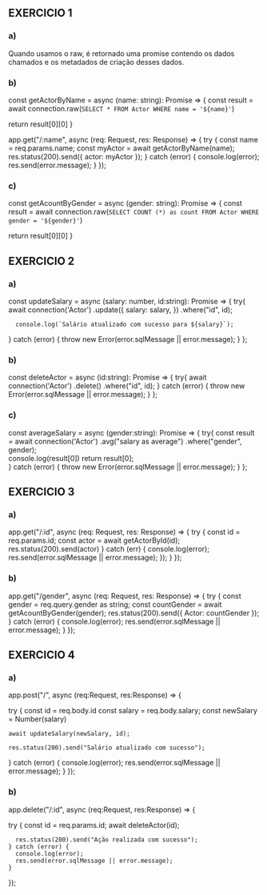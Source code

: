 ## EXERCICIO 1

### a)
Quando usamos o raw, é retornado uma promise contendo os dados chamados e os metadados de criação desses dados.

### b)
const getActorByName = async (name: string): Promise<any> => {
  const result = await connection.raw(`
      SELECT * FROM Actor WHERE name = '${name}'
  `)

  return result[0][0]
}

app.get("/:name", async (req: Request, res: Response) => {
  try {
    const name = req.params.name;
    const myActor = await getActorByName(name);
    res.status(200).send({ actor: myActor });
  } catch (error) {
    console.log(error);
    res.send(error.message);
  }
});

### c)
const getAcountByGender = async (gender: string): Promise<any> => {
  const result = await connection.raw(`
      SELECT COUNT (*) as count FROM Actor WHERE gender = '${gender}'
  `)

  return result[0][0]
}

## EXERCICIO 2

### a)
const updateSalary = async (salary: number, id:string): Promise<any> => {
  try{
  await connection('Actor')
    .update({
      salary: salary,
    })
    .where("id", id);

      console.log(`Salário atualizado com sucesso para ${salary}`);

   } catch (error) {
      throw new Error(error.sqlMessage || error.message);
   }
};

### b)
const deleteActor = async (id:string): Promise<any> => {
    try{
    await connection('Actor')
      .delete()
      .where("id", id);
     } catch (error) {
        throw new Error(error.sqlMessage || error.message);
     }
};

### c)
const averageSalary = async (gender:string): Promise<any> => {
try{
const result = await connection('Actor')
.avg("salary as average")
.where("gender", gender);  
 console.log(result[0])
return result[0];  
 } catch (error) {
throw new Error(error.sqlMessage || error.message);
}
};

## EXERCICIO 3

### a)
app.get("/:id", async (req: Request, res: Response) => {
    try {
        const id = req.params.id; const actor = await getActorById(id);
        res.status(200).send(actor)
    } catch (err) { console.log(error); res.send(error.sqlMessage || error.message); }); } });

### b)
app.get("/gender", async (req: Request, res: Response) => {
     try {
       const gender = req.query.gender as string;
       const countGender = await getAcountByGender(gender);
       res.status(200).send({ Actor: countGender });
     } catch (error) {
       console.log(error);
       res.send(error.sqlMessage || error.message);
     }
   });

## EXERCICIO 4

### a)

app.post("/", async (req:Request, res:Response) => {

try { const id = req.body.id const salary = req.body.salary; const newSalary = Number(salary)

    await updateSalary(newSalary, id);

    res.status(200).send("Salário atualizado com sucesso");
  } catch (error) {
    console.log(error);
    res.send(error.sqlMessage || error.message);
  }
});

### b)

app.delete("/:id", async (req:Request, res:Response) => {

try {
      const id = req.params.id;
      await deleteActor(id);

      res.status(200).send("Ação realizada com sucesso");
    } catch (error) {
      console.log(error);
      res.send(error.sqlMessage || error.message);
    }
});


